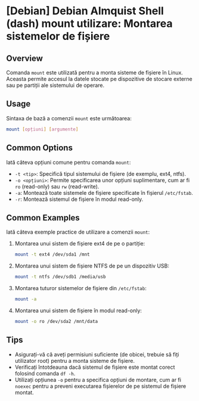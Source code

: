 # [Debian] Debian Almquist Shell (dash) mount utilizare: Montarea sistemelor de fișiere

## Overview
Comanda `mount` este utilizată pentru a monta sisteme de fișiere în Linux. Aceasta permite accesul la datele stocate pe dispozitive de stocare externe sau pe partiții ale sistemului de operare.

## Usage
Sintaxa de bază a comenzii `mount` este următoarea:

```bash
mount [opțiuni] [argumente]
```

## Common Options
Iată câteva opțiuni comune pentru comanda `mount`:

- `-t <tip>`: Specifică tipul sistemului de fișiere (de exemplu, ext4, ntfs).
- `-o <opțiuni>`: Permite specificarea unor opțiuni suplimentare, cum ar fi `ro` (read-only) sau `rw` (read-write).
- `-a`: Montează toate sistemele de fișiere specificate în fișierul `/etc/fstab`.
- `-r`: Montează sistemul de fișiere în modul read-only.

## Common Examples
Iată câteva exemple practice de utilizare a comenzii `mount`:

1. Montarea unui sistem de fișiere ext4 de pe o partiție:
   ```bash
   mount -t ext4 /dev/sda1 /mnt
   ```

2. Montarea unui sistem de fișiere NTFS de pe un dispozitiv USB:
   ```bash
   mount -t ntfs /dev/sdb1 /media/usb
   ```

3. Montarea tuturor sistemelor de fișiere din `/etc/fstab`:
   ```bash
   mount -a
   ```

4. Montarea unui sistem de fișiere în modul read-only:
   ```bash
   mount -o ro /dev/sda2 /mnt/data
   ```

## Tips
- Asigurați-vă că aveți permisiuni suficiente (de obicei, trebuie să fiți utilizator root) pentru a monta sisteme de fișiere.
- Verificați întotdeauna dacă sistemul de fișiere este montat corect folosind comanda `df -h`.
- Utilizați opțiunea `-o` pentru a specifica opțiuni de montare, cum ar fi `noexec` pentru a preveni executarea fișierelor de pe sistemul de fișiere montat.